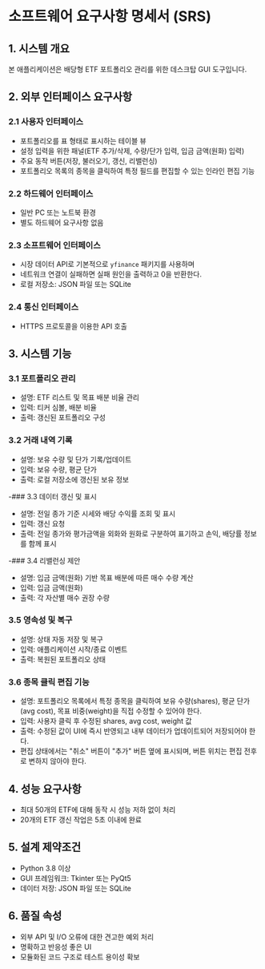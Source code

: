 # 소프트웨어 요구사항 명세서 (SRS)

## 1. 시스템 개요
본 애플리케이션은 배당형 ETF 포트폴리오 관리를 위한 데스크탑 GUI 도구입니다.

## 2. 외부 인터페이스 요구사항

### 2.1 사용자 인터페이스
- 포트폴리오를 표 형태로 표시하는 테이블 뷰
- 설정 입력을 위한 패널(ETF 추가/삭제, 수량/단가 입력, 입금 금액(원화) 입력)
- 주요 동작 버튼(저장, 불러오기, 갱신, 리밸런싱)
- 포트폴리오 목록의 종목을 클릭하여 특정 필드를 편집할 수 있는 인라인 편집 기능

### 2.2 하드웨어 인터페이스
- 일반 PC 또는 노트북 환경
- 별도 하드웨어 요구사항 없음

### 2.3 소프트웨어 인터페이스
- 시장 데이터 API로 기본적으로 `yfinance` 패키지를 사용하며
- 네트워크 연결이 실패하면 실패 원인을 출력하고 0을 반환한다.
- 로컬 저장소: JSON 파일 또는 SQLite

### 2.4 통신 인터페이스
- HTTPS 프로토콜을 이용한 API 호출

## 3. 시스템 기능

### 3.1 포트폴리오 관리
- 설명: ETF 리스트 및 목표 배분 비율 관리
- 입력: 티커 심볼, 배분 비율
- 출력: 갱신된 포트폴리오 구성

### 3.2 거래 내역 기록
- 설명: 보유 수량 및 단가 기록/업데이트
- 입력: 보유 수량, 평균 단가
- 출력: 로컬 저장소에 갱신된 보유 정보

-### 3.3 데이터 갱신 및 표시
- 설명: 전일 종가 기준 시세와 배당 수익률 조회 및 표시
- 입력: 갱신 요청
- 출력: 전일 종가와 평가금액을 외화와 원화로 구분하여 표기하고 손익, 배당률 정보를 함께 표시

-### 3.4 리밸런싱 제안
- 설명: 입금 금액(원화) 기반 목표 배분에 따른 매수 수량 계산
- 입력: 입금 금액(원화)
- 출력: 각 자산별 매수 권장 수량

### 3.5 영속성 및 복구
- 설명: 상태 자동 저장 및 복구
- 입력: 애플리케이션 시작/종료 이벤트
- 출력: 복원된 포트폴리오 상태

### 3.6 종목 클릭 편집 기능
- 설명: 포트폴리오 목록에서 특정 종목을 클릭하여 보유 수량(shares), 평균 단가(avg cost), 목표 비중(weight)을 직접 수정할 수 있어야 한다.
- 입력: 사용자 클릭 후 수정된 shares, avg cost, weight 값
- 출력: 수정된 값이 UI에 즉시 반영되고 내부 데이터가 업데이트되어 저장되어야 한다.
- 편집 상태에서는 "취소" 버튼이 "추가" 버튼 옆에 표시되며, 버튼 위치는 편집 전후로 변하지 않아야 한다.

## 4. 성능 요구사항
- 최대 50개의 ETF에 대해 동작 시 성능 저하 없이 처리
- 20개의 ETF 갱신 작업은 5초 이내에 완료

## 5. 설계 제약조건
- Python 3.8 이상
- GUI 프레임워크: Tkinter 또는 PyQt5
- 데이터 저장: JSON 파일 또는 SQLite

## 6. 품질 속성
- 외부 API 및 I/O 오류에 대한 견고한 예외 처리
- 명확하고 반응성 좋은 UI
- 모듈화된 코드 구조로 테스트 용이성 확보
